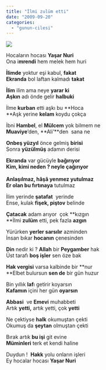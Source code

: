 ```yaml
---
title: "İlmi zulüm etti"
date: "2009-09-20"
categories: 
  - "gunun-cilesi"
---
```


![](/uploads/image/yasar_nuri.jpg)

Hocaların hocası **Yaşar Nuri**  
Ona i**mrendi** hem melek hem huri

**İlimde** yoktur eşi kabul, **fakat  
Ekranda** bol laftan kalmadı **takat**

**İlim** ilim ama neye **yarar ki   
Aşkın** adı önde gelir **halbuki**  

İlme **kurban** etti aşkı bu **Hoca  
**Aşk yerine **kelam** koydu çokça

İbni **Hambel**, el **Mülcem** yok bilmem ne  
**Muaviye**’den, **Ali’**den  sana ne

**Onbeş yüzyıl** önce gelmiş **birisi**  
Sonra **yüzülmüş** adamın derisi

**Ekranda** var gücüyle **bağırıyor  
**Kim, **kimi** neden ? **neyle** çağırıyor  
   
Anlaşılmaz, **hâşâ** yenmez yutulmaz  
Er olan bu f**ırtınaya** tutulmaz

İlim yerinde **şatafat**  yerinde  
Ense, kulak **fişek, piştov** belinde

**Çatacak** adam arıyor  çok **kızgın  
**İlmi **zulüm** etti, pek fazla **azgın**

Yürürken **yerler sarsılır** azminden  
İnsan bıkar **hocanın** çenesinden

**Din** nedir ki ? **Allah** bir **Peygamber** hak  
Üst tarafı **boş işler** sen öze bak

**Hak vergisi** varsa kalbinde bir **nur  
**Elbet bulursun **sen de** bir gün huzur

Bin yıllık **laf**ı getirir koyarsın  
**Kafamın** içini her gün **oyarsın**

**Abbasi**  ve **Emevi** muhabbeti  
Artık **yetti,** artık yetti, çok **yetti**

Ne çektiyse **halk** okumuştan çekti  
Okumuş da **şeytan** olmuştan çekti

Bırak artık **bu işi** git evine  
**Müminleri** terk et kendi haline

Duydun !  **Hakk** yolu onların işleri  
Ey hocalar hocası **Yaşar Nuri**
